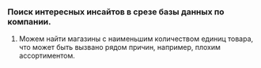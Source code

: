 ### Поиск интересных инсайтов в срезе базы данных по компании.

1. Можем найти магазины с наименьшим количеством единиц товара, что может быть вызвано рядом причин, например, плохим ассортиментом. 


